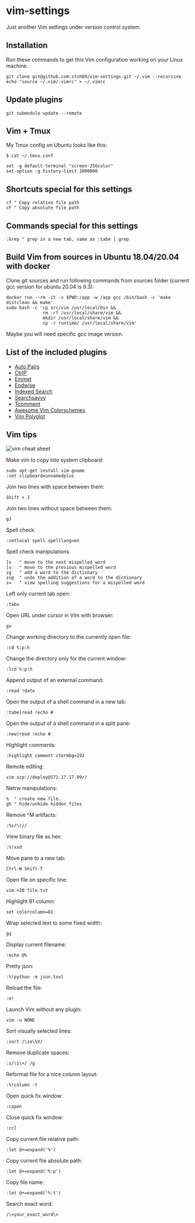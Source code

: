 # vim-settings

Just another Vim settings under version control system.

## Installation

Run these commands to get this Vim configuration working on your Linux machine.

    git clone git@github.com:stsh89/vim-settings.git ~/.vim --recursive
    echo "source ~/.vim/.vimrc" > ~/.vimrc

## Update plugins

    git submodule update --remote

## Vim + Tmux

My Tmux config on Ubuntu looks like this:

    $ cat ~/.tmux.conf

    set -g default-terminal "screen-256color"
    set-option -g history-limit 1000000

## Shortcuts special for this settings

    cf " Copy relative file path
    cF " Copy absolute file path

## Commands special for this settings

    :Grep " grep in a new tab, same as :tabe | grep

## Build Vim from sources in Ubuntu 18.04/20.04 with docker

Clone git sources and run following commands from sources folder (current gcc version for ubuntu 20.04 is 9.3):

    docker run --rm -it -v $PWD:/app -w /app gcc /bin/bash -c 'make distclean && make'
    sudo bash -c 'cp src/vim /usr/local/bin &&
                  rm -rf /usr/local/share/vim &&
                  mkdir /usr/local/share/vim &&
                  cp -r runtime/ /usr/local/share/vim'

Maybe you will need specific gcc image version.

## List of the included plugins

  * [Auto Pairs](https://github.com/jiangmiao/auto-pairs)
  * [CtrlP](https://github.com/ctrlpvim/ctrlp.vim)
  * [Emmet](https://github.com/mattn/emmet-vim)
  * [Endwise](https://github.com/tpope/vim-endwise)
  * [Indexed Search](https://github.com/henrik/vim-indexed-search)
  * [Searchsavvy](https://github.com/idbrii/vim-searchsavvy)
  * [Tcomment](https://github.com/tomtom/tcomment_vim)
  * [Awesome Vim Colorschemes](https://github.com/rafi/awesome-vim-colorschemes)
  * [Vim Polyglot](https://github.com/sheerun/vim-polyglot)

## Vim tips

![vim cheat sheet](vi-vim-cheat-sheet.gif)

Make vim to copy into system clipboard:

    sudo apt-get install vim-gnome
    :set clipboard=unnamedplus

Join two lines with space between them:

    Shift + J

Join two lines without space between them:

    gJ

Spell check:

    :setlocal spell spelllang=en

Spell check manipulations

    ]s   " move to the next mispelled word
    [s   " move to the previous mispelled word
    zg   " add a word to the dictionary
    zug  " undo the addition of a word to the dictionary
    z=   " view spelling suggestions for a mispelled word

Left only current tab open:

    :tabo

Open URL under cursor in Vim with browser:

    gx

Change working directory to the currently open file:

    :cd %:p:h

Change the directory only for the current window:

    :lcd %:p:h

Append output of an external command:

    :read !date

Open the output of a shell command in a new tab:

    :tabe|read !echo #

Open the output of a shell command in a split pane:

    :new|read !echo #

Highlight comments:

    :highlight comment ctermbg=192

Remote editing:

    vim scp://deploy@172.17.17.99//

Netrw manipulations:

    %  " create new file.
    gh " hide/unhide hidden files

Remove ^M artifacts:

    :%s/\r//

View binary file as hex:

    :%!xxd

Move pane to a new tab:

    Ctrl-W Shift-T

Open file on specific line:

    vim +20 file.txt

Highlight 81 column:

    set colorcolumn=81

Wrap selected text to some fixed width:

    gq

Display current filename:

    :echo @%

Pretty json:

    :%!python -m json.tool

Reload the file:

    :e!

Launch Vim without any plugin:

    vim -u NONE

Sort visually selected lines:

    :sort /\ze\%V/

Remove duplicate spaces:

    :s/\s\+/ /g

Reformat file for a nice column layout:

    :%!column -t

Open quick fix window:

    :copen

Close quick fix window:

    :ccl

Copy current file relative path:

    :let @+=expand('%')

Copy current file absolute path:

    :let @+=expand('%:p')

Copy file name:

    :let @+=expand('%:t')

Search exact word:

    /\<your_exact_word\>
